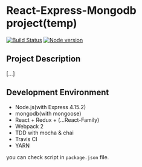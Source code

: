# React-Express-Mongodb project(temp)
[![Build Status](https://travis-ci.org/JaeYeopHan/react_express_mongodb_prj.svg?branch=master)](https://travis-ci.org/JaeYeopHan/react_express_mongodb_prj)
[![Node version](https://img.shields.io/node/v/[NPM-MODULE-NAME].svg?style=flat)](http://nodejs.org/download/)

## Project Description
[...]

## Development Environment
* Node.js(with Express 4.15.2)
* mongodb(with mongoose)
* React + Redux + (...React-Family)
* Webpack 2
* TDD with mocha & chai
* Travis CI
* YARN

  
you can check script in `package.json` file.
